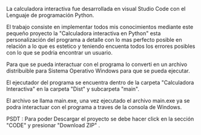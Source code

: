 La calculadora interactiva fue desarrollada en visual Studio Code con el Lenguaje de programación Python.

El trabajo consiste en implementar todos mis conocimientos mediante este pequeño proyecto la "Calculadora interactiva en Python" esta personalización del programa a detalle con lo mas perfecto posible en relación a lo que es estetico y teniendo encuenta todos los errores posibles con lo que se podria encontrar un usuario.

Para que se pueda interactuar con el programa lo converti en un archivo distribuible para Sistema Operativo Windows para que se pueda ejecutar. 

El ejecutador del programa se encuentra dentro de la carpeta "Calculadora Interactiva" en la carpeta "Dist" y subcarpeta "main".

El archivo se llama main.exe, una vez ejecutado el archivo main.exe ya se podra interactuar con el programa a traves de la consola de Windows.

PSDT : Para poder Descargar el proyecto se debe hacer click en la sección "CODE"  y presionar "Download ZIP" .
